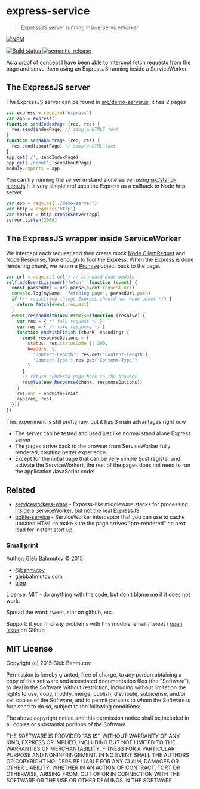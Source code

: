 # express-service
> ExpressJS server running inside ServiceWorker

[![NPM][express-service-icon] ][express-service-url]

[![Build status][express-service-ci-image] ][express-service-ci-url]
[![semantic-release][semantic-image] ][semantic-url]

As a proof of concept I have been able to intercept fetch requests from the
page and serve them using an ExpressJS running inside a ServiceWorker.

## The ExpressJS server

The ExpressJS server can be found in [src/demo-server.js](src/demo-server.js), it has 2 pages

```js
var express = require('express')
var app = express()
function sendIndexPage (req, res) {
  res.send(indexPage) // simple HTML5 text
}
function sendAboutPage (req, res) {
  res.send(aboutPage) // simple HTML text
}
app.get('/', sendIndexPage)
app.get('/about', sendAboutPage)
module.exports = app
```

You can try running the server in stand alone server using [src/stand-alone.js](src/stand-alone.js)
It is very simple and uses the Express as a callback to Node http server

```js
var app = require('./demo-server')
var http = require('http')
var server = http.createServer(app)
server.listen(3000)
```

## The ExpressJS wrapper inside ServiceWorker

We intercept each request and then create mock 
[Node ClientRequet](https://nodejs.org/api/http.html#http_class_http_clientrequest)
and [Node Response](https://nodejs.org/api/http.html#http_class_http_serverresponse),
fake enough to fool the Express. When the Express is done rendering chunk, we return
a [Promise](https://fetch.spec.whatwg.org/#responses) object back to the page.

```js
var url = require('url') // standard Node module
self.addEventListener('fetch', function (event) {
  const parsedUrl = url.parse(event.request.url)
  console.log(myName, 'fetching page', parsedUrl.path)
  if (/* requesting things Express should not know about */) {
    return fetch(event.request)
  }
  event.respondWith(new Promise(function (resolve) {
    var req = { /* fake request */ }
    var res = { /* fake response */ }
    function endWithFinish (chunk, encoding) {
      const responseOptions = {
        status: res.statusCode || 200,
        headers: {
          'Content-Length': res.get('Content-Length'),
          'Content-Type': res.get('Content-Type')
        }
      }
      // return rendered page back to the browser
      resolve(new Response(chunk, responseOptions))
    }
    res.end = endWithFinish
    app(req, res)
  }))
})
```

This experiment is still pretty raw, but it has 3 main advantages right now

* The server can be tested and used just like normal stand alone Express server
* The pages arrive back to the browser from ServiceWorker fully rendered, 
  creating better experience.
* Except for the initial page that can be very simple (just register and activate
  the ServiceWorker), the rest of the pages does not need to run the application JavaScript code!

## Related

* [serviceworkers-ware](https://www.npmjs.com/package/serviceworkers-ware) - Express-like
  middleware stacks for processing inside a ServiceWorker, but not the real ExpressJS
* [bottle-service](https://github.com/bahmutov/bottle-service) - ServiceWorker interceptor
  that you can use to cache updated HTML to make sure the page arrives "pre-rendered" on
  next load for instant start up.

### Small print

Author: Gleb Bahmutov &copy; 2015

* [@bahmutov](https://twitter.com/bahmutov)
* [glebbahmutov.com](http://glebbahmutov.com)
* [blog](http://glebbahmutov.com/blog/)

License: MIT - do anything with the code, but don't blame me if it does not work.

Spread the word: tweet, star on github, etc.

Support: if you find any problems with this module, email / tweet /
[open issue](https://github.com/bahmutov/express-service/issues) on Github

## MIT License

Copyright (c) 2015 Gleb Bahmutov

Permission is hereby granted, free of charge, to any person
obtaining a copy of this software and associated documentation
files (the "Software"), to deal in the Software without
restriction, including without limitation the rights to use,
copy, modify, merge, publish, distribute, sublicense, and/or sell
copies of the Software, and to permit persons to whom the
Software is furnished to do so, subject to the following
conditions:

The above copyright notice and this permission notice shall be
included in all copies or substantial portions of the Software.

THE SOFTWARE IS PROVIDED "AS IS", WITHOUT WARRANTY OF ANY KIND,
EXPRESS OR IMPLIED, INCLUDING BUT NOT LIMITED TO THE WARRANTIES
OF MERCHANTABILITY, FITNESS FOR A PARTICULAR PURPOSE AND
NONINFRINGEMENT. IN NO EVENT SHALL THE AUTHORS OR COPYRIGHT
HOLDERS BE LIABLE FOR ANY CLAIM, DAMAGES OR OTHER LIABILITY,
WHETHER IN AN ACTION OF CONTRACT, TORT OR OTHERWISE, ARISING
FROM, OUT OF OR IN CONNECTION WITH THE SOFTWARE OR THE USE OR
OTHER DEALINGS IN THE SOFTWARE.

[express-service-icon]: https://nodei.co/npm/express-service.png?downloads=true
[express-service-url]: https://npmjs.org/package/express-service
[express-service-ci-image]: https://travis-ci.org/bahmutov/express-service.png?branch=master
[express-service-ci-url]: https://travis-ci.org/bahmutov/express-service
[semantic-image]: https://img.shields.io/badge/%20%20%F0%9F%93%A6%F0%9F%9A%80-semantic--release-e10079.svg
[semantic-url]: https://github.com/semantic-release/semantic-release
